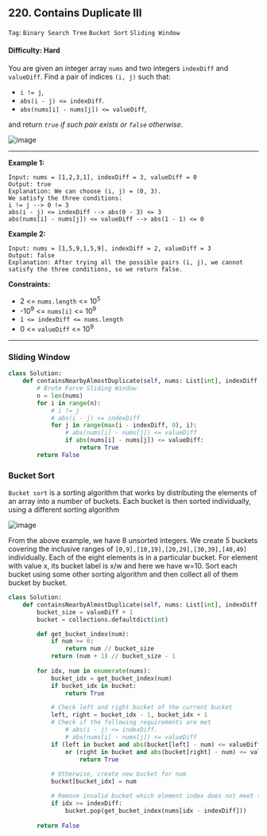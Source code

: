 ## 220. Contains Duplicate III

```Tag```: ```Binary Search Tree``` ```Bucket Sort``` ```Sliding Window```

#### Difficulty: Hard

You are given an integer array ```nums``` and two integers ```indexDiff``` and ```valueDiff```. Find a pair of indices ```(i, j)``` such that:

- ```i != j```,
- ```abs(i - j) <= indexDiff```.
- ```abs(nums[i] - nums[j]) <= valueDiff```, 

and return _```true``` if such pair exists or ```false``` otherwise_.

![image](https://user-images.githubusercontent.com/35042430/216531043-a674984d-ded0-4318-b72a-1a89edfeb5d7.png)

---

__Example 1:__
```
Input: nums = [1,2,3,1], indexDiff = 3, valueDiff = 0
Output: true
Explanation: We can choose (i, j) = (0, 3).
We satisfy the three conditions:
i != j --> 0 != 3
abs(i - j) <= indexDiff --> abs(0 - 3) <= 3
abs(nums[i] - nums[j]) <= valueDiff --> abs(1 - 1) <= 0
```

__Example 2:__
```
Input: nums = [1,5,9,1,5,9], indexDiff = 2, valueDiff = 3
Output: false
Explanation: After trying all the possible pairs (i, j), we cannot satisfy the three conditions, so we return false.
```

__Constraints:__

- 2 <= ```nums.length``` <= 10<sup>5</sup>
- -10<sup>9</sup> <= ```nums[i]``` <= 10<sup>9</sup>
- ```1 <= indexDiff <= nums.length```
- 0 <= ```valueDiff``` <= 10<sup>9</sup>

---

### Sliding Window

```Python
class Solution:
    def containsNearbyAlmostDuplicate(self, nums: List[int], indexDiff: int, valueDiff: int) -> bool:
        # Brute Force Sliding Window
        n = len(nums)
        for i in range(n):
            # i != j
            # abs(i - j) <= indexDiff
            for j in range(max(i - indexDiff, 0), i):
                # abs(nums[i] - nums[j]) <= valueDiff
                if abs(nums[i] - nums[j]) <= valueDiff:
                    return True
        return False
```

### Bucket Sort

```Bucket sort``` is a sorting algorithm that works by distributing the elements of an array into a number of buckets. Each bucket is then sorted individually, using a different sorting algorithm

![image](https://leetcode.com/problems/contains-duplicate-iii/solutions/127827/Figures/220/220_Buckets.png)

From the above example, we have 8 unsorted integers. We create 5 buckets covering the inclusive ranges of ```[0,9],[10,19],[20,29],[30,39],[40,49]``` individually. Each of the eight elements is in a particular bucket. For element with value x, its bucket label is x/w and here we have w=10. Sort each bucket using some other sorting algorithm and then collect all of them bucket by bucket.

```Python
class Solution:
    def containsNearbyAlmostDuplicate(self, nums: List[int], indexDiff: int, valueDiff: int) -> bool:
        bucket_size = valueDiff + 1
        bucket = collections.defaultdict(int)

        def get_bucket_index(num):
            if num >= 0:
                return num // bucket_size
            return (num + 1) // bucket_size - 1
        
        for idx, num in enumerate(nums):
            bucket_idx = get_bucket_index(num)
            if bucket_idx in bucket:
                return True

            # Check left and right bucket of the current bucket
            left, right = bucket_idx - 1, bucket_idx + 1
            # Check if the following requirements are met
                # abs(i - j) <= indexDiff.
                # abs(nums[i] - nums[j]) <= valueDiff
            if (left in bucket and abs(bucket[left] - num) <= valueDiff) \
                or (right in bucket and abs(bucket[right] - num) <= valueDiff):
                    return True
            
            # Otherwise, create new bucket for num
            bucket[bucket_idx] = num

            # Remove invalid bucket which element index does not meet the indexDiff condition
            if idx >= indexDiff:
                bucket.pop(get_bucket_index(nums[idx - indexDiff]))
        
        return False
```



```Python

```
